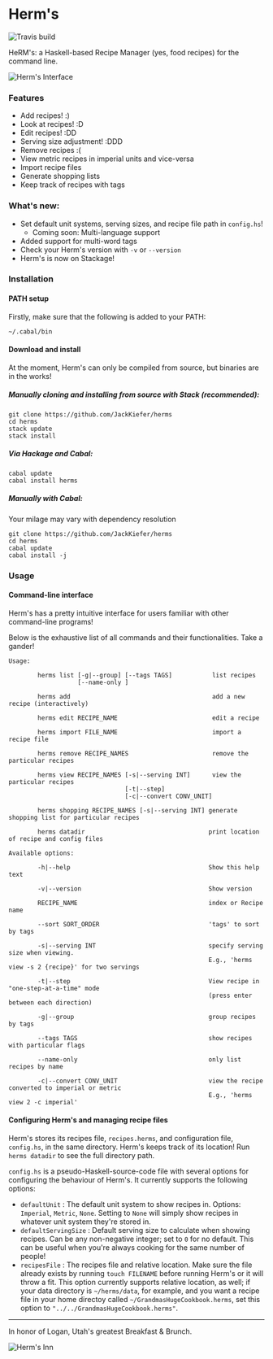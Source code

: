 # Herm's

![Travis build](https://api.travis-ci.org/JackKiefer/herms.svg?branch=master)

HeRM's: a Haskell-based Recipe Manager (yes, food recipes) for the command line.

![Herm's Interface](https://i.imgur.com/u9fPapw.jpg)

### Features
- Add recipes! :)
- Look at recipes! :D
- Edit recipes! :DD
- Serving size adjustment! :DDD
- Remove recipes :(
- View metric recipes in imperial units and vice-versa
- Import recipe files
- Generate shopping lists
- Keep track of recipes with tags

### What's new:
- Set default unit systems, serving sizes, and recipe file path in ``config.hs``!
    - Coming soon: Multi-language support
- Added support for multi-word tags
- Check your Herm's version with ``-v`` or ``--version``
- Herm's is now on Stackage!

### Installation

#### PATH setup

Firstly, make sure that the following is added to your PATH:

```
~/.cabal/bin
```

#### Download and install

At the moment, Herm's can only be compiled from source, but binaries are in the works!

##### Manually cloning and installing from source with Stack _(recommended)_:

```
git clone https://github.com/JackKiefer/herms
cd herms
stack update
stack install
```

##### Via Hackage and Cabal:

```
cabal update
cabal install herms
```

##### Manually with Cabal:

Your milage may vary with dependency resolution

```
git clone https://github.com/JackKiefer/herms
cd herms
cabal update
cabal install -j
```

### Usage

#### Command-line interface 

Herm's has a pretty intuitive interface for users familiar with other command-line programs! 

Below is the exhaustive list of all commands and their functionalities. Take a gander!

```
Usage:

        herms list [-g|--group] [--tags TAGS]           list recipes
                   [--name-only ]
 
        herms add                                       add a new recipe (interactively)

        herms edit RECIPE_NAME                          edit a recipe

        herms import FILE_NAME                          import a recipe file

        herms remove RECIPE_NAMES                       remove the particular recipes

        herms view RECIPE_NAMES [-s|--serving INT]      view the particular recipes
                                [-t|--step]
                                [-c|--convert CONV_UNIT] 

        herms shopping RECIPE_NAMES [-s|--serving INT] generate shopping list for particular recipes

        herms datadir                                  print location of recipe and config files

Available options:

        -h|--help                                      Show this help text

        -v|--version                                   Show version

        RECIPE_NAME                                    index or Recipe name

        --sort SORT_ORDER                              'tags' to sort by tags

        -s|--serving INT                               specify serving size when viewing.
                                                       E.g., 'herms view -s 2 {recipe}' for two servings

        -t|--step                                      View recipe in "one-step-at-a-time" mode
                                                       (press enter between each direction)

        -g|--group                                     group recipes by tags

        --tags TAGS                                    show recipes with particular flags

        --name-only                                    only list recipes by name

        -c|--convert CONV_UNIT                         view the recipe converted to imperial or metric
                                                       E.g., 'herms view 2 -c imperial'
```

#### Configuring Herm's and managing recipe files

Herm's stores its recipes file, ``recipes.herms``,  and configuration file, ``config.hs``, in the same directory. Herm's keeps track of its location! Run ``herms datadir`` to see the full directory path.

``config.hs`` is a pseudo-Haskell-source-code file with several options for configuring the behaviour of Herm's. It currently supports the following options:

- `defaultUnit` : The default unit system to show recipes in. Options: `Imperial`, `Metric`, `None`. Setting to `None` will simply show recipes in whatever unit system they're stored in.
- `defaultServingSize` : Default serving size to calculate when showing recipes. Can be any non-negative integer; set to `0` for no default. This can be useful when you're always cooking for the same number of people!
- `recipesFile` : The recipes file and relative location. Make sure the file already exists by running `touch FILENAME` before running Herm's or it will throw a fit. This option currently supports relative location, as well; if your data directory is `~/herms/data`, for example, and you want a recipe file in your home directoy called `~/GrandmasHugeCookbook.herms`, set this option to `"../../GrandmasHugeCookbook.herms"`.


---

In honor of Logan, Utah's greatest Breakfast & Brunch.

![Herm's Inn](https://images.duckduckgo.com/iu/?u=https%3A%2F%2Firs2.4sqi.net%2Fimg%2Fgeneral%2F600x600%2F803_DzmDgevV4Yw5OrVsh9c4iaE7Bx8aSA0AY7y4L5Um7Qg.jpg&f=1)

